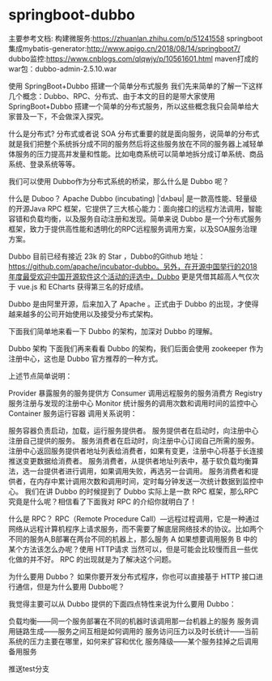 # springboot-dubbo
主要参考文档:
构建微服务:https://zhuanlan.zhihu.com/p/51241558
springboot集成mybatis-generator:http://www.apigo.cn/2018/08/14/springboot7/
dubbo监控:https://www.cnblogs.com/qlqwjy/p/10561601.html
maven打成的war包：dubbo-admin-2.5.10.war


使用 SpringBoot+Dubbo 搭建一个简单分布式服务
我们先来简单的了解一下这样几个概念：Dubbo、RPC、分布式、由于本文的目的是带大家使用SpringBoot+Dubbo 搭建一个简单的分布式服务，所以这些概念我只会简单给大家普及一下，不会做深入探究。

什么是分布式?
分布式或者说 SOA 分布式重要的就是面向服务，说简单的分布式就是我们把整个系统拆分成不同的服务然后将这些服务放在不同的服务器上减轻单体服务的压力提高并发量和性能。比如电商系统可以简单地拆分成订单系统、商品系统、登录系统等等。

我们可以使用 Dubbo作为分布式系统的桥梁，那么什么是 Dubbo 呢？

什么是 Duboo？
Apache Dubbo (incubating) |ˈdʌbəʊ| 是一款高性能、轻量级的开源Java RPC 框架，它提供了三大核心能力：面向接口的远程方法调用，智能容错和负载均衡，以及服务自动注册和发现。简单来说 Dubbo 是一个分布式服务框架，致力于提供高性能和透明化的RPC远程服务调用方案，以及SOA服务治理方案。

Dubbo 目前已经有接近 23k 的 Star ，Dubbo的Github 地址：https://github.com/apache/incubator-dubbo。另外，在开源中国举行的2018年度最受欢迎中国开源软件这个活动的评选中，Dubbo 更是凭借其超高人气仅次于 vue.js 和 ECharts 获得第三名的好成绩。

Dubbo 是由阿里开源，后来加入了 Apache 。正式由于 Dubbo 的出现，才使得越来越多的公司开始使用以及接受分布式架构。

下面我们简单地来看一下 Dubbo 的架构，加深对 Dubbo 的理解。

Dubbo 架构
下面我们再来看看 Dubbo 的架构，我们后面会使用 zookeeper 作为注册中心，这也是 Dubbo 官方推荐的一种方式。

上述节点简单说明：

Provider 暴露服务的服务提供方
Consumer 调用远程服务的服务消费方
Registry 服务注册与发现的注册中心
Monitor 统计服务的调用次数和调用时间的监控中心
Container 服务运行容器
调用关系说明：

服务容器负责启动，加载，运行服务提供者。
服务提供者在启动时，向注册中心注册自己提供的服务。
服务消费者在启动时，向注册中心订阅自己所需的服务。
注册中心返回服务提供者地址列表给消费者，如果有变更，注册中心将基于长连接推送变更数据给消费者。
服务消费者，从提供者地址列表中，基于软负载均衡算法，选一台提供者进行调用，如果调用失败，再选另一台调用。
服务消费者和提供者，在内存中累计调用次数和调用时间，定时每分钟发送一次统计数据到监控中心。
我们在讲 Dubbo 的时候提到了 Dubbo 实际上是一款 RPC 框架，那么RPC 究竟是什么呢？相信看了下面我对 RPC 的介绍你就明白了！

什么是 RPC？
RPC（Remote Procedure Call）—远程过程调用，它是一种通过网络从远程计算机程序上请求服务，而不需要了解底层网络技术的协议。比如两个不同的服务A,B部署在两台不同的机器上，那么服务 A 如果想要调用服务 B 中的某个方法该怎么办呢？使用 HTTP请求 当然可以，但是可能会比较慢而且一些优化做的并不好。 RPC 的出现就是为了解决这个问题。

为什么要用 Dubbo？
如果你要开发分布式程序，你也可以直接基于 HTTP 接口进行通信，但是为什么要用 Dubbo呢？

我觉得主要可以从 Dubbo 提供的下面四点特性来说为什么要用 Dubbo：

负载均衡——同一个服务部署在不同的机器时该调用那一台机器上的服务
服务调用链路生成——服务之间互相是如何调用的
服务访问压力以及时长统计——当前系统的压力主要在哪里，如何来扩容和优化
服务降级——某个服务挂掉之后调用备用服务

推送test分支

